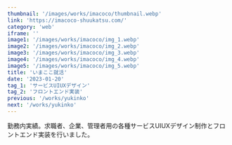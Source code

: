 ```yaml
---
thumbnail: '/images/works/imacoco/thumbnail.webp'
link: 'https://imacoco-shuukatsu.com/'
category: 'web'
iframe: ''
image1: '/images/works/imacoco/img_1.webp'
image2: '/images/works/imacoco/img_2.webp'
image3: '/images/works/imacoco/img_3.webp'
image4: '/images/works/imacoco/img_4.webp'
image5: '/images/works/imacoco/img_5.webp'
title: 'いまここ就活'
date: '2023-01-20'
tag_1: 'サービスUIUXデザイン'
tag_2: 'フロントエンド実装'
previous: '/works/yukinko'
next: '/works/yukinko'
---
```


勤務内実績。求職者、企業、管理者用の各種サービスUIUXデザイン制作とフロントエンド実装を行いました。